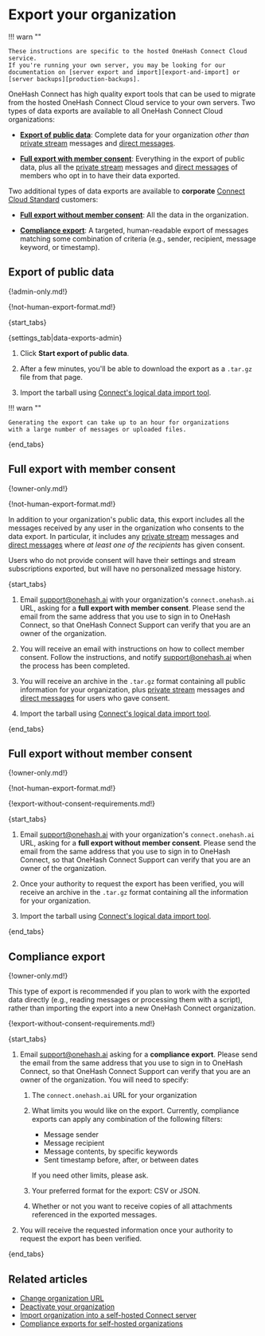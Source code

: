 # Export your organization

!!! warn ""

    These instructions are specific to the hosted OneHash Connect Cloud service.
    If you're running your own server, you may be looking for our
    documentation on [server export and import][export-and-import] or
    [server backups][production-backups].

OneHash Connect has high quality export tools that can be used to migrate from the hosted
OneHash Connect Cloud service to your own servers. Two types of data exports are available
to all OneHash Connect Cloud organizations:

* [**Export of public data**](#export-of-public-data): Complete data for your
   organization *other than* [private stream](/help/stream-permissions) messages
   and [direct messages](/help/direct-messages).

* [**Full export with member consent**](#full-export-with-member-consent):
  Everything in the export of public data, plus all the [private
  stream](/help/stream-permissions) messages and [direct
  messages](/help/direct-messages) of members who opt in to have their data
  exported.

Two additional types of data exports are available to **corporate** [Connect Cloud
Standard][standard] customers:

[standard]: https://zulip.com/plans/

* [**Full export without member consent**](#full-export-without-member-consent):
  All the data in the organization.

* [**Compliance export**](#compliance-export): A targeted, human-readable export
  of messages matching some combination of criteria (e.g., sender, recipient,
  message keyword, or timestamp).

## Export of public data

{!admin-only.md!}

{!not-human-export-format.md!}

{start_tabs}

{settings_tab|data-exports-admin}

1. Click **Start export of public data**.

1. After a few minutes, you'll be able to download the export as a `.tar.gz`
file from that page.

1. Import the tarball using [Connect's logical data import tool][import-only].

!!! warn ""

    Generating the export can take up to an hour for organizations
    with a large number of messages or uploaded files.

{end_tabs}

## Full export with member consent

{!owner-only.md!}

{!not-human-export-format.md!}

In addition to your organization's public data, this export includes all the
messages received by any user in the organization who consents to the data
export. In particular, it includes any [private
stream](/help/stream-permissions) messages and [direct
messages](/help/direct-messages) where *at least one of the recipients* has
given consent.

Users who do not provide consent will have their settings and stream
subscriptions exported, but will have no personalized message history.

{start_tabs}

1. Email [support@onehash.ai](mailto:support@onehash.ai) with your
   organization's `connect.onehash.ai` URL, asking for a **full export with
   member consent**. Please send the email from the same address
   that you use to sign in to OneHash Connect, so that OneHash Connect Support can verify
   that you are an owner of the organization.

1. You will receive an email with instructions on how to collect member consent.
   Follow the instructions, and notify
   [support@onehash.ai](mailto:support@onehash.ai) when the process has been
   completed.

1. You will receive an archive in the `.tar.gz` format containing all public
   information for your organization, plus [private
   stream](/help/stream-permissions) messages and [direct
   messages](/help/direct-messages) for users who gave consent.

1. Import the tarball using [Connect's logical data import tool][import-only].

{end_tabs}

## Full export without member consent

{!owner-only.md!}

{!not-human-export-format.md!}

{!export-without-consent-requirements.md!}

{start_tabs}

1. Email [support@onehash.ai](mailto:support@onehash.ai) with your
   organization's `connect.onehash.ai` URL, asking for a **full export without
   member consent**. Please send the email from the same address
   that you use to sign in to OneHash Connect, so that OneHash Connect Support can verify
   that you are an owner of the organization.

1. Once your authority to request the export has been verified, you will receive
   an archive in the `.tar.gz` format containing all the information for your
   organization.

1. Import the tarball using [Connect's logical data import tool][import-only].

{end_tabs}

## Compliance export

{!owner-only.md!}

This type of export is recommended if you plan to work with the exported data
directly (e.g., reading messages or processing them with a script), rather than
importing the export into a new OneHash Connect organization.

{!export-without-consent-requirements.md!}

{start_tabs}

1. Email [support@onehash.ai](mailto:support@onehash.ai) asking for a **compliance
   export**. Please send the email from the same address that you use to sign in
   to OneHash Connect, so that OneHash Connect Support can verify that you are an owner of the
   organization. You will need to specify:

      1. The `connect.onehash.ai` URL for your organization

      2. What limits you would like on the export.  Currently, compliance
         exports can apply any combination of the following filters:

         - Message sender
         - Message recipient
         - Message contents, by specific keywords
         - Sent timestamp before, after, or between dates

         If you need other limits, please ask.

      3. Your preferred format for the export: CSV or JSON.

      4. Whether or not you want to receive copies of all attachments referenced in
         the exported messages.

1. You will receive the requested information once your authority to request the
   export has been verified.

{end_tabs}

## Related articles

* [Change organization URL](/help/change-organization-url)
* [Deactivate your organization](/help/deactivate-your-organization)
* [Import organization into a self-hosted Connect server][import-only]
* [Compliance exports for self-hosted organizations][compliance-exports-self-hosted]

[production-backups]: https://zulip.readthedocs.io/en/stable/production/export-and-import.html#backups
[export-and-import]: https://zulip.readthedocs.io/en/stable/production/export-and-import.html#data-export
[import-only]: https://zulip.readthedocs.io/en/stable/production/export-and-import.html#import-into-a-new-zulip-server
[compliance-exports-self-hosted]: https://zulip.readthedocs.io/en/stable/production/export-and-import.html#compliance-exports

